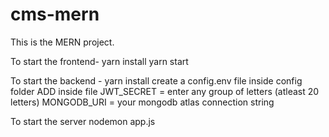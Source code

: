 # cms-mern

This is the MERN project.


To start the frontend- 
yarn install 
yarn start


To start the backend - 
yarn install
create a config.env file inside config folder
ADD inside file
JWT_SECRET = enter any group of letters (atleast 20 letters)
MONGODB_URI = your mongodb atlas connection string

To start the server 
nodemon app.js
